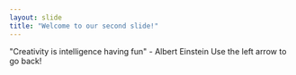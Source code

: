 ```yaml
---
layout: slide
title: "Welcome to our second slide!"
---
```

"Creativity is intelligence having fun" - Albert Einstein
Use the left arrow to go back!
